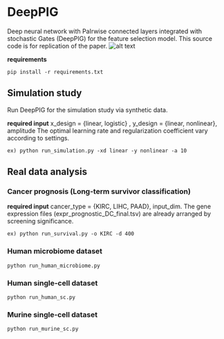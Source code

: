 # DeepPIG 
Deep neural network with PaIrwise connected layers integrated with stochastic Gates (DeepPIG) for the feature selection model.
This source code is for replication of the paper.
![alt text](https://github.com/DMCB-GIST/DeepPIG/blob/main/Fig1.png)

**requirements**
```
pip install -r requirements.txt
```

## Simulation study
Run DeepPIG for the simulation study via synthetic data.

**required input** x_design = {linear, logistic} , y_design = {linear, nonlinear}, amplitude
The optimal learning rate and regularization coefficient vary according to settings.
```
ex) python run_simulation.py -xd linear -y nonlinear -a 10
```

## Real data analysis
### Cancer prognosis (Long-term survivor classification)
**required input** cancer_type = {KIRC, LIHC, PAAD}, input_dim.
The gene expression files (expr_prognostic_DC_final.tsv) are already arranged by screening significance.
```
ex) python run_survival.py -o KIRC -d 400
```

### Human microbiome dataset
```
python run_human_microbiome.py
```
### Human single-cell dataset
```
python run_human_sc.py
```
### Murine single-cell dataset
```
python run_murine_sc.py
```

